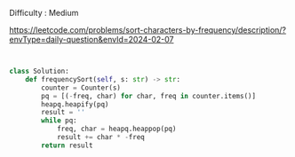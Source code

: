 Difficulty : Medium 

https://leetcode.com/problems/sort-characters-by-frequency/description/?envType=daily-question&envId=2024-02-07 

```python


class Solution:
    def frequencySort(self, s: str) -> str:
        counter = Counter(s)
        pq = [(-freq, char) for char, freq in counter.items()]
        heapq.heapify(pq)
        result = ''
        while pq:
            freq, char = heapq.heappop(pq)
            result += char * -freq
        return result


```
